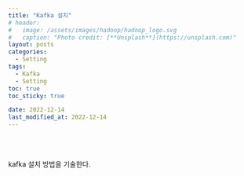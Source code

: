 ```yaml
---
title: "Kafka 설치"
# header:
#   image: /assets/images/hadoop/hadoop_logo.svg
#   caption: "Photo credit: [**Unsplash**](https://unsplash.com)"
layout: posts
categories:
  - Setting
tags:
  - Kafka
  - Setting
toc: true
toc_sticky: true

date: 2022-12-14
last_modified_at: 2022-12-14
---
```


<br><br>

kafka 설치 방법을 기술한다.